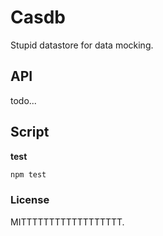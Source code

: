 # Casdb

Stupid datastore for data mocking.

## API

todo...

## Script

__test__

```js
npm test
```


### License

MITTTTTTTTTTTTTTTTTT.
